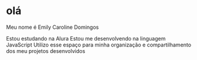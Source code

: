# olá
Meu nome é Emily Caroline Domingos

Estou estudando na Alura
Estou me desenvolvendo na linguagem JavaScript
Utilizo esse espaço para minha organização e compartilhamento dos meu projetos desenvolvidos
